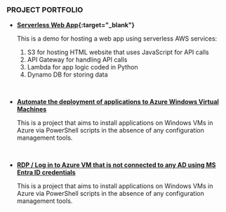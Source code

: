 
### PROJECT PORTFOLIO

- **[Serverless Web App](https://eh-serverless-webapp-proj1.s3.ap-southeast-2.amazonaws.com/index.html){:target="_blank"}**

   This is a demo for hosting a web app using serverless AWS services:
   1. S3 for hosting HTML website that uses JavaScript for API calls
   2. API Gateway for handling API calls
   3. Lambda for app logic coded in Python
   4. Dynamo DB for storing data

&nbsp;
- **[Automate the deployment of applications to Azure Windows Virtual Machines](./projects/deploy_app_to_azure_vms)**

   This is a project that aims to install applications on Windows VMs in Azure via PowerShell scripts in the absence of any configuration management tools.

&nbsp;
- **[RDP / Log in to Azure VM that is not connected to any AD using MS Entra ID credentials](./projects/deploy_app_to_azure_vms)**

   This is a project that aims to install applications on Windows VMs in Azure via PowerShell scripts in the absence of any configuration management tools.
